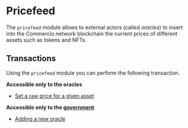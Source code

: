 # Pricefeed
The `pricefeed` module allows to external actors (called *oracles*) to insert into the Commercio.network
blockchain the current prices of different assets such as tokens and NFTs.

## Transactions
Using the `pricefeed` module you can perform the following transaction. 

**Accessible only to the oracles**
- [Set a raw price for a given asset](tx/add-price.md)

**Accessible only to the [government](../government/README.md)**
- [Adding a new oracle](tx/add-oracle.md)